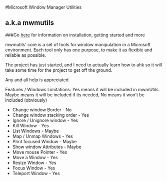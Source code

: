 #Microsoft Window Manager Utilities
## a.k.a mwmutils  
###Go [here](https://github.com/huffstler/mwmutils/wiki) for information on installation, getting started and more

mwmutils' core is a set of tools for window manipulation in a Microsoft environment. Each tool only has one purpose, to make it as flexible and reliable as possible.

The project has just started, and I need to actually learn how to ahk so it will take some time for the project to get off the ground.

Any and all help is appreciated

Features / Windows Limitations: Yes means it will be included in mwmUtils. Maybe means it will be included if its needed, No means it won't be included (obviously)

* Change window Border - No
* Change window stacking order - Yes
* Ignore / Unignore window - Yes
* Kill Window - Yes
* List Windows - Maybe
* Map / Unmap Windows - Yes
* Print focused Window - Maybe
* Show window Attributes - Maybe
* Move mouse Pointer - Yes
* Move a Window - Yes
* Resize Window - Yes
* Focus Window - Yes
* Teleport Window - Yes
